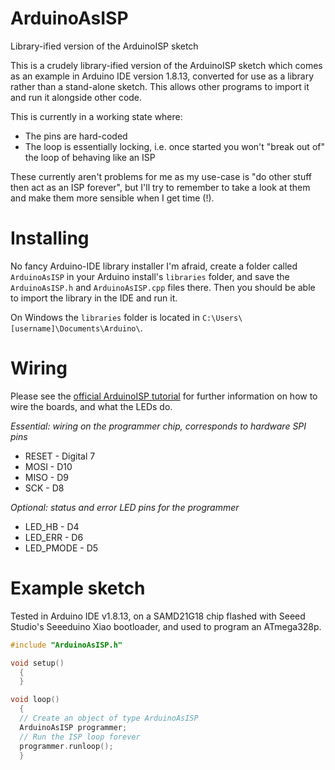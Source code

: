 # ArduinoAsISP
Library-ified version of the ArduinoISP sketch


This is a crudely library-ified version of the ArduinoISP sketch which comes as an example in Arduino IDE version 1.8.13, converted for use as a library rather than a stand-alone sketch.  This allows other programs to import it and run it alongside other code.

This is currently in a working state where:
  * The pins are hard-coded
  * The loop is essentially locking, i.e. once started you won't "break out of" the loop of behaving like an ISP

These currently aren't problems for me as my use-case is "do other stuff then act as an ISP forever", but I'll try to remember to take a look at them and make them more sensible when I get time (!).

# Installing

No fancy Arduino-IDE library installer I'm afraid, create a folder called `ArduinoAsISP` in your Arduino install's `libraries` folder, and save the `ArduinoAsISP.h` and `ArduinoAsISP.cpp` files there.  Then you should be able to import the library in the IDE and run it.

On Windows the `libraries` folder is located in `C:\Users\[username]\Documents\Arduino\`.

# Wiring

Please see the [official ArduinoISP tutorial](https://www.arduino.cc/en/pmwiki.php?n=Tutorial/ArduinoISP) for further information on how to wire the boards, and what the LEDs do.

*Essential: wiring on the programmer chip, corresponds to hardware SPI pins*
* RESET - Digital 7
* MOSI  - D10
* MISO  - D9
* SCK   - D8

*Optional: status and error LED pins for the programmer*
* LED_HB    - D4
* LED_ERR   - D6
* LED_PMODE - D5

# Example sketch

Tested in Arduino IDE v1.8.13, on a SAMD21G18 chip flashed with Seeed Studio's Seeeduino Xiao bootloader, and used to program an ATmega328p.

```C++
#include "ArduinoAsISP.h"

void setup() 
  {
  }

void loop() 
  {
  // Create an object of type ArduinoAsISP
  ArduinoAsISP programmer;
  // Run the ISP loop forever
  programmer.runloop();
  }

```

